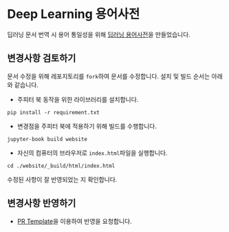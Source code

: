 # Deep Learning 용어사전
딥러닝 문서 번역 시 용어 통일성을 위해 [딥러닝 용어사전](https://pseudo-lab.github.io/deep-learning-glossary/index.html)을 만들었습니다.

   

## 변경사항 검토하기
문서 수정을 위해 레포지토리를 `fork`하여 문서를 수정합니다. 설치 및 빌드 순서는 아래와 같습니다.
   
- 주피터 북 동작을 위한 라이브러리를 설치합니다.
```
pip install -r requirement.txt
```

- 변경점을 주피터 북에 적용하기 위해 빌드를 수행합니다.
```
jupyter-book build website
```

- 자신의 컴퓨터의 브라우저로 `index.html`파일을 실행합니다.
```
cd ./website/_build/html/index.html
```
수정된 사항이 잘 반영되었는 지 확인합니다.

## 변경사항 반영하기
- [PR Template](https://gist.github.com/gabrielwithappy/4eee95b79af5fb0445b205925bc9a4ec)을 이용하여 반영을 요청합니다.

